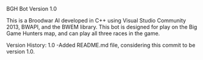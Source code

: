 BGH Bot Version 1.0

This is a Broodwar AI developed in C++ using Visual Studio Community 2013, BWAPI, and the BWEM library. This bot is designed for play on the Big Game Hunters map, and can play all three races in the game.

Version History:
1.0
-Added README.md file, considering this commit to be version 1.0.